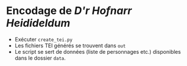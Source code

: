 # Encodage de *D'r Hofnarr Heidideldum*

- Exécuter `create_tei.py`
- Les fichiers TEI générés se trouvent dans `out`
- Le script se sert de données (liste de personnages etc.) disponibles dans le dossier `data`.

